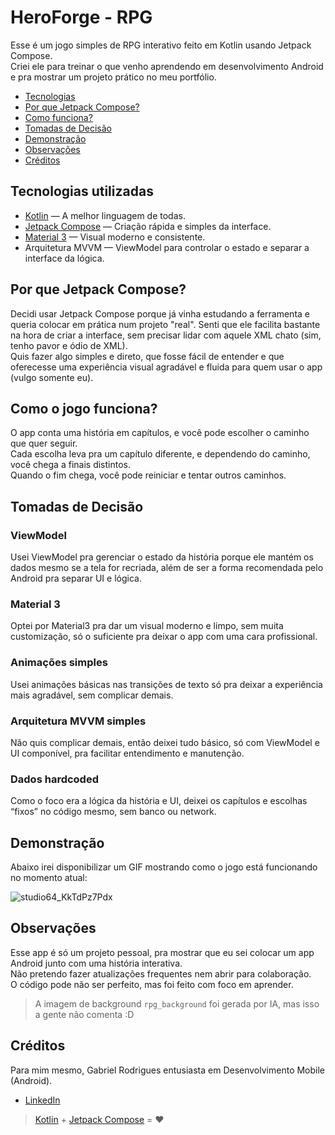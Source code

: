 # HeroForge - RPG 
Esse é um jogo simples de RPG interativo feito em Kotlin usando Jetpack Compose.  
Criei ele para treinar o que venho aprendendo em desenvolvimento Android e pra mostrar um projeto prático no meu portfólio.

- [Tecnologias](#tecnologias-utilizadas)
- [Por que Jetpack Compose?](#por-que-jetpack-compose)
- [Como funciona?](#como-o-jogo-funciona)
- [Tomadas de Decisão](#tomadas-de-decisão)
- [Demonstração](#demonstração)
- [Observações](#observações)
- [Créditos](#créditos)

## Tecnologias utilizadas
- [Kotlin](https://kotlinlang.org/) — A melhor linguagem de todas.
- [Jetpack Compose](https://developer.android.com/jetpack/compose) —  Criação rápida e simples da interface.
- [Material 3](https://m3.material.io/) — Visual moderno e consistente.
- Arquitetura MVVM — ViewModel para controlar o estado e separar a interface da lógica.

## Por que Jetpack Compose?
Decidi usar Jetpack Compose porque já vinha estudando a ferramenta e queria colocar em prática num projeto "real".
Senti que ele facilita bastante na hora de criar a interface, sem precisar lidar com aquele XML chato (sim, tenho pavor e ódio de XML).  
Quis fazer algo simples e direto, que fosse fácil de entender e que oferecesse uma experiência visual agradável e fluida para quem usar o app (vulgo somente eu).

## Como o jogo funciona?
O app conta uma história em capítulos, e você pode escolher o caminho que quer seguir.  
Cada escolha leva pra um capítulo diferente, e dependendo do caminho, você chega a finais distintos.  
Quando o fim chega, você pode reiniciar e tentar outros caminhos.

## Tomadas de Decisão
### ViewModel 
Usei ViewModel pra gerenciar o estado da história porque ele mantém os dados mesmo se a tela for recriada, além de ser a forma recomendada pelo Android pra separar UI e lógica. 
 
### Material 3 
Optei por Material3 pra dar um visual moderno e limpo, sem muita customização, só o suficiente pra deixar o app com uma cara profissional.  

### Animações simples 
Usei animações básicas nas transições de texto só pra deixar a experiência mais agradável, sem complicar demais.  

### Arquitetura MVVM simples 
Não quis complicar demais, então deixei tudo básico, só com ViewModel e UI componível, pra facilitar entendimento e manutenção.  

### Dados hardcoded 
Como o foco era a lógica da história e UI, deixei os capítulos e escolhas “fixos” no código mesmo, sem banco ou network.

## Demonstração
Abaixo irei disponibilizar um GIF mostrando como o jogo está funcionando no momento atual:  

![studio64_KkTdPz7Pdx](https://github.com/user-attachments/assets/57b454ed-ddc0-44d2-9801-c76066aa46db)

## Observações
Esse app é só um projeto pessoal, pra mostrar que eu sei colocar um app Android junto com uma história interativa.  
Não pretendo fazer atualizações frequentes nem abrir para colaboração.  
O código pode não ser perfeito, mas foi feito com foco em aprender.
> A imagem de background `rpg_background` foi gerada por IA, mas isso a gente não comenta :D

## Créditos
Para mim mesmo, Gabriel Rodrigues entusiasta em Desenvolvimento Mobile (Android).
- [LinkedIn](https://www.linkedin.com/in/gahrodrigues/)
> [Kotlin](https://kotlinlang.org/) + [Jetpack Compose](https://developer.android.com/jetpack/compose) = ❤️
